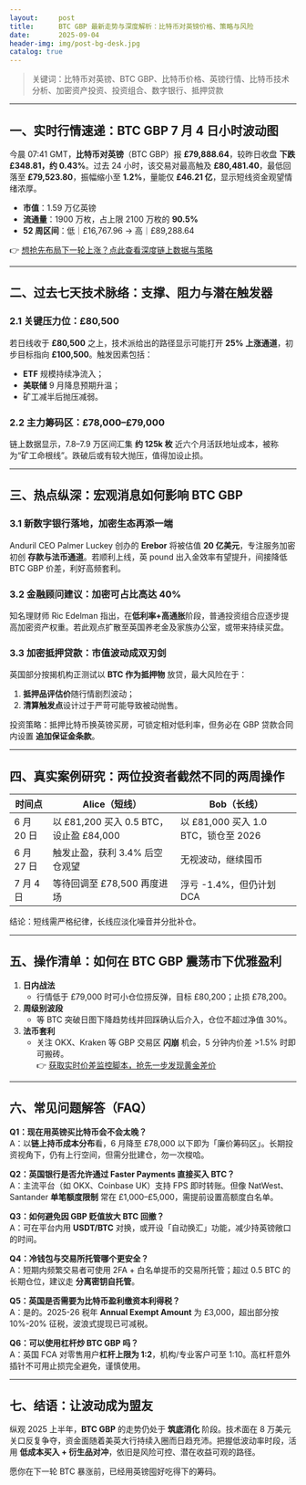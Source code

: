 ```yaml
---
layout:     post
title:      BTC GBP 最新走势与深度解析：比特币对英镑价格、策略与风险
date:       2025-09-04
header-img: img/post-bg-desk.jpg
catalog: true
---
```


> 关键词：比特币对英镑、BTC GBP、比特币价格、英镑行情、比特币技术分析、加密资产投资、投资组合、数字银行、抵押贷款

---

## 一、实时行情速递：BTC GBP 7 月 4 日小时波动图

今晨 07:41 GMT，**比特币对英镑**（BTC GBP）报 **£79,888.64**，较昨日收盘 **下跌 £348.81，约 0.43%**。过去 24 小时，该交易对最高触及 **£80,481.40**，最低回落至 **£79,523.80**，振幅缩小至 **1.2%**，量能仅 **£46.21 亿**，显示短线资金观望情绪浓厚。

- **市值**：1.59 万亿英镑  
- **流通量**：1900 万枚，占上限 2100 万枚的 **90.5%**  
- **52 周区间**：低｜£16,767.96 → 高｜£89,288.64  

👉 [想抢先布局下一轮上涨？点此查看深度链上数据与策略](https://okxdog.com/)

---

## 二、过去七天技术脉络：支撑、阻力与潜在触发器

### 2.1 关键压力位：£80,500
若日线收于 **£80,500** 之上，技术派给出的路径显示可能打开 **25% 上涨通道**，初步目标指向 **£100,500**。触发因素包括：
- **ETF** 规模持续净流入；
- **美联储** 9 月降息预期升温；
- 矿工减半后抛压减弱。

### 2.2 主力筹码区：£78,000–£79,000
链上数据显示，7.8–7.9 万区间汇集 **约 125k 枚** 近六个月活跃地址成本，被称为“矿工命根线”。跌破后或有较大抛压，值得加设止损。

---

## 三、热点纵深：宏观消息如何影响 BTC GBP

### 3.1 新数字银行落地，加密生态再添一端
Anduril CEO Palmer Luckey 创办的 **Erebor** 将被估值 **20 亿美元**，专注服务加密初创 **存款与法币通道**。若顺利上线，英 pound 出入金效率有望提升，间接降低 BTC GBP 价差，利好高频套利。

### 3.2 金融顾问建议：加密可占比高达 40%
知名理财师 Ric Edelman 指出，在**低利率+高通胀**阶段，普通投资组合应逐步提高加密资产权重。若此观点扩散至英国养老金及家族办公室，或带来持续买盘。

### 3.3 加密抵押贷款：市值波动成双刃剑
英国部分按揭机构正测试以 **BTC 作为抵押物** 放贷，最大风险在于：
1. **抵押品评估价**随行情剧烈波动；
2. **清算触发点**设计过于严苛可能导致被动抛售。

投资策略：抵押比特币换英镑买房，可锁定相对低利率，但务必在 GBP 贷款合同内设置 **追加保证金条款**。

---

## 四、真实案例研究：两位投资者截然不同的两周操作

| 时间点 | Alice（短线） | Bob（长线） |
| --- | --- | --- |
| 6 月 20 日 | 以 £81,200 买入 0.5 BTC，设止盈 £84,000 | 以 £81,000 买入 1.0 BTC，锁仓至 2026 |
| 6 月 27 日 | 触发止盈，获利 3.4% 后空仓观望 | 无视波动，继续囤币 |
| 7 月 4 日 | 等待回调至 £78,500 再度进场 | 浮亏 -1.4%，但仍计划 DCA |

结论：短线需严格纪律，长线应淡化噪音并分批补仓。

---

## 五、操作清单：如何在 BTC GBP 震荡市下优雅盈利

1. **日内战法**  
   - 行情低于 £79,000 时可小仓位捞反弹，目标 £80,200；止损 £78,200。  
2. **周级别波段**  
   - 等 BTC 突破日图下降趋势线并回踩确认后介入，仓位不超过净值 30%。  
3. **法币套利**  
   - 关注 OKX、Kraken 等 GBP 交易区 **闪崩** 机会，5 分钟内价差 >1.5% 时即可搬砖。  
👉 [获取实时价差监控脚本，抢先一步发现黄金差价](https://okxdog.com/)

---

## 六、常见问题解答（FAQ）

**Q1：现在用英镑买比特币会不会太晚？**  
A：以**链上持币成本分布**看，6 月降至 £78,000 以下即为「廉价筹码区」。长期投资视角下，仍有上行空间，但需分批建仓，勿一次梭哈。

**Q2：英国银行是否允许通过 Faster Payments 直接买入 BTC？**  
A：主流平台（如 OKX、Coinbase UK）支持 FPS 即时转账。但像 NatWest、Santander **单笔额度限制** 常在 £1,000–£5,000，需提前设置高额度白名单。

**Q3：如何避免因 GBP 贬值放大 BTC 回撤？**  
A：可在平台内用 **USDT/BTC** 对换，或开设「自动换汇」功能，减少持英镑敞口的时间。

**Q4：冷钱包与交易所托管哪个更安全？**  
A：短期内频繁交易者可使用 2FA + 白名单提币的交易所托管；超过 0.5 BTC 的长期仓位，建议走 **分离密钥自托管**。

**Q5：英国是否需要为比特币盈利缴资本利得税？**  
A：是的。2025-26 税年 **Annual Exempt Amount** 为 £3,000，超出部分按 10%-20% 征税，波浪式提现已可减税。

**Q6：可以使用杠杆炒 BTC GBP 吗？**  
A：英国 FCA 对零售用户**杠杆上限为 1:2**，机构/专业客户可至 1:10。高杠杆意外插针不可用止损完全避免，谨慎使用。

---

## 七、结语：让波动成为盟友

纵观 2025 上半年，**BTC GBP** 的走势仍处于 **筑底消化** 阶段。技术面在 8 万美元关口反复争夺，资金面随着美英大行持续入圈而日趋充沛。把握低波动率时段，活用 **低成本买入 + 衍生品对冲**，依旧是风险可控、潜在收益可观的路径。

愿你在下一轮 BTC 暴涨前，已经用英镑囤好吃得下的筹码。